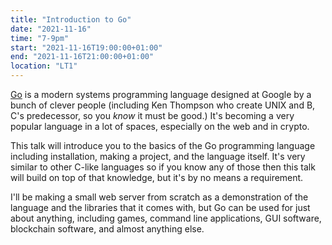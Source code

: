 ```yaml
---
title: "Introduction to Go"
date: "2021-11-16"
time: "7-9pm"
start: "2021-11-16T19:00:00+01:00"
end: "2021-11-16T21:00:00+01:00"
location: "LT1"
---
```


[Go](https://golang.org) is a modern systems programming language designed at Google by a bunch of clever people (including Ken Thompson who create UNIX and B, C's predecessor, so you *know* it must be good.) It's becoming a very popular language in a lot of spaces, especially on the web and in crypto.

This talk will introduce you to the basics of the Go programming language including installation, making a project, and the language itself. It's very similar to other C-like languages so if you know any of those then this talk will build on top of that knowledge, but it's by no means a requirement.

I'll be making a small web server from scratch as a demonstration of the language and the libraries that it comes with, but Go can be used for just about anything, including games, command line applications, GUI software, blockchain software, and almost anything else.
